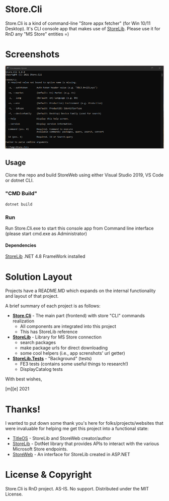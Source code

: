 # Store.Cli

Store.Cli is a kind of command-line "Store appx fetcher" (for Win 10/11 Desktop). 
It's CLI console app that makes use of [StoreLib](https://github.com/StoreDev/StoreLib).
Please use it for RnD any "MS Store" entities =)

# Screenshots
![Shot 1](https://github.com/mediaexplorer74/Store.Cli/blob/main/shot.png)

## Usage

Clone the repo and build StoreWeb using either Visual Studio 2019, VS Code or dotnet CLI.


### "CMD Build" 

```sh
dotnet build
```

### Run

Run Store.Cli.exe to start this console app from Command line interface (please start cmd.exe as Administrator)



#### Dependencies
[StoreLib](https://github.com/StoreDev/StoreLib)
.NET 4.8 FrameWork installed


# Solution Layout
Projects have a README.MD which expands on the internal functionality and layout of that project. 


A brief summary of each project is as follows:
- **[Store.Cli](./Store.Cli/)** - The main part (frontend) with store "CLI" commands realization
  - All components are integrated into this project
  - This has StoreLib reference
- **[StoreLib](./StoreLib/)** - Library for MS Store connection
  - search packages
  - make package urls for direct downloading
  - some cool helpers (i.e., app screnshots' url getter)
- **[StoreLib.Tests](./StoreLib.Tests/)** - "Background" (tests)
  - FE3 tests (contains some useful things to research!)
  - DisplayCatalog tests


With best wishes,

  [m][e] 2021


# Thanks!
I wanted to put down some thank you's here for folks/projects/websites that were invaluable for helping me get this project into a functional state:
- [TitleOS](https://github.com/TitleOS) - StoreLib and StoreWeb creator/author
- [StoreLib](https://github.com/StoreDev/StoreLib) - DotNet library that provides APIs to interact with the various Microsoft Store endpoints.
- [StoreWeb](https://github.com/StoreDev/StoreWeb) - An interface for StoreLib created in ASP.NET

# License & Copyright

Store.Cli is RnD project. AS-IS. No support. Distributed under the MIT License. 
